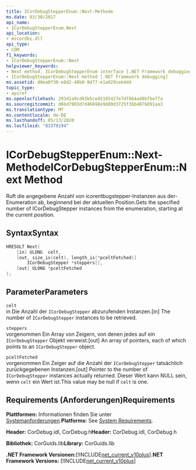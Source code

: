 ```yaml
---
title: ICorDebugStepperEnum::Next-Methode
ms.date: 03/30/2017
api_name:
- ICorDebugStepperEnum.Next
api_location:
- mscordbi.dll
api_type:
- COM
f1_keywords:
- ICorDebugStepperEnum::Next
helpviewer_keywords:
- Next method, ICorDebugStepperEnum interface [.NET Framework debugging]
- ICorDebugStepperEnum::Next method [.NET Framework debugging]
ms.assetid: d0ea0f30-e8d2-48b0-8477-e1a029ceb4dd
topic_type:
- apiref
ms.openlocfilehash: 293d1a9cd93b5ce45105427e7df864ad8bfbe77a
ms.sourcegitcommit: d6bd7903d7d46698e9d89d3725f3bb4876891aa3
ms.translationtype: MT
ms.contentlocale: de-DE
ms.lasthandoff: 05/13/2020
ms.locfileid: "83379194"
---
```

# <a name="icordebugstepperenumnext-method"></a><span data-ttu-id="64c90-102">ICorDebugStepperEnum::Next-Methode</span><span class="sxs-lookup"><span data-stu-id="64c90-102">ICorDebugStepperEnum::Next Method</span></span>
<span data-ttu-id="64c90-103">Ruft die angegebene Anzahl von icorentbugstepper-Instanzen aus der-Enumeration ab, beginnend bei der aktuellen Position.</span><span class="sxs-lookup"><span data-stu-id="64c90-103">Gets the specified number of ICorDebugStepper instances from the enumeration, starting at the current position.</span></span>  
  
## <a name="syntax"></a><span data-ttu-id="64c90-104">Syntax</span><span class="sxs-lookup"><span data-stu-id="64c90-104">Syntax</span></span>  
  
```cpp  
HRESULT Next(  
    [in] ULONG  celt,  
    [out, size_is(celt), length_is(*pceltFetched)]  
        ICorDebugStepper *steppers[],  
    [out] ULONG *pceltFetched  
);  
```  
  
## <a name="parameters"></a><span data-ttu-id="64c90-105">Parameter</span><span class="sxs-lookup"><span data-stu-id="64c90-105">Parameters</span></span>  
 `celt`  
 <span data-ttu-id="64c90-106">in Die Anzahl der `ICorDebugStepper` abzurufenden Instanzen.</span><span class="sxs-lookup"><span data-stu-id="64c90-106">[in] The number of `ICorDebugStepper` instances to be retrieved.</span></span>  
  
 `steppers`  
 <span data-ttu-id="64c90-107">vorgenommen Ein Array von Zeigern, von denen jedes auf ein `ICorDebugStepper` Objekt verweist.</span><span class="sxs-lookup"><span data-stu-id="64c90-107">[out] An array of pointers, each of which points to an `ICorDebugStepper` object.</span></span>  
  
 `pceltFetched`  
 <span data-ttu-id="64c90-108">vorgenommen Ein Zeiger auf die Anzahl der `ICorDebugStepper` tatsächlich zurückgegebenen Instanzen.</span><span class="sxs-lookup"><span data-stu-id="64c90-108">[out] Pointer to the number of `ICorDebugStepper` instances actually returned.</span></span> <span data-ttu-id="64c90-109">Dieser Wert kann NULL sein, wenn `celt` ein Wert ist.</span><span class="sxs-lookup"><span data-stu-id="64c90-109">This value may be null if `celt` is one.</span></span>  
  
## <a name="requirements"></a><span data-ttu-id="64c90-110">Requirements (Anforderungen)</span><span class="sxs-lookup"><span data-stu-id="64c90-110">Requirements</span></span>  
 <span data-ttu-id="64c90-111">**Plattformen:** Informationen finden Sie unter [Systemanforderungen](../../get-started/system-requirements.md).</span><span class="sxs-lookup"><span data-stu-id="64c90-111">**Platforms:** See [System Requirements](../../get-started/system-requirements.md).</span></span>  
  
 <span data-ttu-id="64c90-112">**Header:** CorDebug.idl, CorDebug.h</span><span class="sxs-lookup"><span data-stu-id="64c90-112">**Header:** CorDebug.idl, CorDebug.h</span></span>  
  
 <span data-ttu-id="64c90-113">**Bibliothek:** CorGuids.lib</span><span class="sxs-lookup"><span data-stu-id="64c90-113">**Library:** CorGuids.lib</span></span>  
  
 <span data-ttu-id="64c90-114">**.NET Framework Versionen:**[!INCLUDE[net_current_v10plus](../../../../includes/net-current-v10plus-md.md)]</span><span class="sxs-lookup"><span data-stu-id="64c90-114">**.NET Framework Versions:** [!INCLUDE[net_current_v10plus](../../../../includes/net-current-v10plus-md.md)]</span></span>
